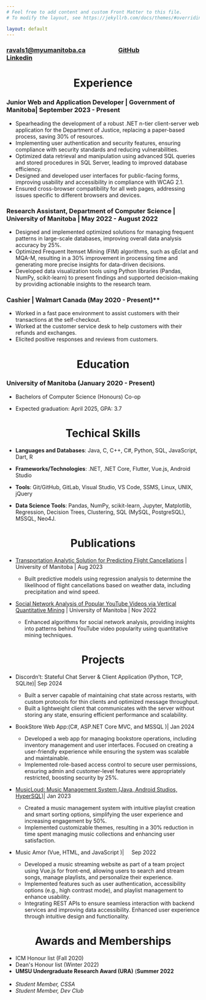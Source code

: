 ```yaml
---
# Feel free to add content and custom Front Matter to this file.
# To modify the layout, see https://jekyllrb.com/docs/themes/#overriding-theme-defaults

layout: default
---
```

<!--# **<center>Sanskar Raval </center>**-->

###  [ravals1@myumanitoba.ca](mailto:ravals1@myumanitoba.ca) &nbsp;&nbsp;&nbsp;&nbsp;&nbsp;&nbsp;&nbsp;&nbsp;&nbsp;&nbsp;&nbsp;&nbsp;&nbsp;&nbsp;&nbsp;&nbsp;&nbsp;&nbsp;&nbsp;&nbsp; [GitHub](https://github.com/sanksarraval) &nbsp;&nbsp;&nbsp;&nbsp;&nbsp;&nbsp;&nbsp;&nbsp;&nbsp;&nbsp;&nbsp;&nbsp;&nbsp;&nbsp;&nbsp;&nbsp;&nbsp;&nbsp;&nbsp;&nbsp;&nbsp;&nbsp;&nbsp;&nbsp;&nbsp;&nbsp;&nbsp;&nbsp; [Linkedin](https://www.linkedin.com/in/sanskar-raval) 

# **<center>Experience</center>**

### Junior Web and Application Developer | Government of Manitoba| September 2023 - Present 

  - Spearheading the development of a robust .NET n-tier client-server web application for the Department of Justice, replacing a paper-based process, saving 30% of resources.
  - Implementing user authentication and security features, ensuring compliance with security standards and reducing vulnerabilities.
  - Optimized data retrieval and manipulation using advanced SQL queries and stored procedures in SQL Server, leading to improved database efficiency.
  - Designed and developed user interfaces for public-facing forms, improving usability and accessibility in compliance with WCAG 2.1.
  - Ensured cross-browser compatibility for all web pages, addressing issues specific to different browsers and devices.
  <!-- - Developing a robust user authentication and authorization features, enhancing the application’s security framework. -->
   

### Research Assistant, Department of Computer Science | University of Manitoba | May 2022 - August 2022

  - Designed and implemented optimized solutions for managing frequent patterns in large-scale databases, improving overall data analysis accuracy by 25%.
  - Optimized Frequent Itemset Mining (FIM) algorithms, such as qEclat and MQA-M, resulting in a 30% improvement in processing time and generating more precise insights for data-driven decisions.
  - Developed data visualization tools using Python libraries (Pandas, NumPy, scikit-learn) to present findings and supported decision-making by providing actionable insights to the research team.

### Cashier | Walmart Canada (May 2020 - Present)**

  - Worked in a fast pace environment to assist customers with their transactions at the self-checkout.
  - Worked at the customer service desk to help customers with their refunds and exchanges.
  - Elicited positive responses and reviews from customers.

# **<center>Education </center>**

  

### University of Manitoba (January 2020 - Present)

-  Bachelors of Computer Science (Honours) Co-op

- Expected graduation: April 2025, GPA: 3.7

# <center>Techical Skills</center>

-  **Languages and Databases**: Java, C, C++, C#, Python, SQL, JavaScript, Dart, R

-  **Frameworks/Technologies**: .NET, .NET Core, Flutter, Vue.js, Android Studio

-  **Tools**: Git/GitHub, GitLab, Visual Studio, VS Code, SSMS, Linux, UNIX, jQuery

-  **Data Science Tools**: Pandas, NumPy, scikit-learn, Jupyter, Matplotlib, Regression, Decision Trees, Clustering, SQL (MySQL, PostgreSQL), MSSQL, Neo4J. 


# **<center> Publications </center>**

- [Transportation Analytic Solution for Predicting Flight Cancellations](https://ieeexplore.ieee.org/document/10229353) |  University of Manitoba | Aug 2023
  - Built predictive models using regression analysis to determine the likelihood of flight cancellations based on weather data, including precipitation and wind speed.
 
- [Social Network Analysis of Popular YouTube Videos via Vertical Quantitative Mining](https://ieeexplore.ieee.org/document/10068640) |  University of Manitoba | Nov 2022
  - Enhanced algorithms for social network analysis, providing insights into patterns behind YouTube video popularity using quantitative mining techniques.

# **<center>Projects</center>**

- Discordn’t: Stateful Chat Server & Client Application (Python, TCP, SQLite)| Sep 2024
  -  Built a server capable of maintaining chat state across restarts, with custom protocols for thin clients and optimized message throughput.
  -  Built a lightweight client that communicates with the server without storing any state, ensuring efficient performance and scalability.

- BookStore Web App:(C#, ASP.NET Core MVC, and MSSQL )| Jan 2024
  - Developed a web app for managing bookstore operations, including inventory management and user interfaces. Focused on creating a user-friendly experience while ensuring the system was scalable and maintainable.
  - Implemented role-based access control to secure user permissions, ensuring admin and customer-level features were appropriately restricted, boosting security by 25%.

- [MusicLoud: Music Management System (Java, Android Studios, HyperSQL)](https://github.com/sanksarraval/MusicLoud)| Jan 2023
  - Created a music management system with intuitive playlist creation and smart sorting options, simplifying the user experience and increasing engagement by 50%.
  - Implemented customizable themes, resulting in a 30% reduction in time spent managing music collections and enhancing user satisfaction.

- Music Amor (Vue, HTML, and JavaScript )| &nbsp;&nbsp;&nbsp;&nbsp;Sep 2022
  - Developed a music streaming website as part of a team project using Vue.js for front-end, allowing users to search and stream songs, manage playlists, and personalize their experience.
  - Implemented features such as user authentication, accessibility options (e.g., high contrast mode), and playlist management to enhance usability.
  - Integrating REST APIs to ensure seamless interaction with backend services and improving data accessibility. Enhanced user experience through intuitive design and functionality.
 
<!--
- Conway's Game of Life:(C / _Course Assignment_)

	- Independently created a zero-player game for the course assignment, in which the current state of the board completely determines each step.
	- It is played on an infinite 2D grid of square cells. At any time, each cell is either populated or unpopulated.
	- The project is based on the idea that a population requires a certain size to thrive, and can expand if they are large enough, but cannot become so dense that they overtax its local resources.

-->
# **<center>Awards and Memberships</center>**

- ICM Honour list (Fall 2020)
- Dean's Honour list (Winter 2022)
-  **UMSU Undergraduate Research Award (URA)** (**Summer 2022**
<br/><br/>
-  _Student Member, CSSA_
-  _Student Member, Dev Club_




